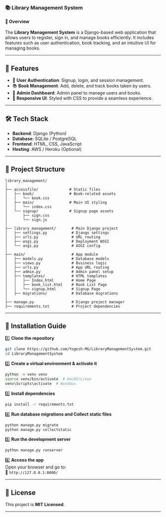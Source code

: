 ### 📚 Library Management System  

#### 📝 Overview  
The **Library Management System** is a Django-based web application that allows users to register, sign in, and manage books efficiently. It includes features such as user authentication, book tracking, and an intuitive UI for managing books.  

---

## 🚀 Features  
- 📌 **User Authentication**: Signup, login, and session management.  
- 📚 **Book Management**: Add, delete, and track books taken by users.  
- 📅 **Admin Dashboard**: Admin panel to manage users and books.  
- 🎨 **Responsive UI**: Styled with CSS to provide a seamless experience.  

---

## 🛠️ Tech Stack  
- **Backend**: Django (Python)  
- **Database**: SQLite / PostgreSQL  
- **Frontend**: HTML, CSS, JavaScript  
- **Hosting**: AWS / Heroku (Optional)  

---

## 🐂 Project Structure  
```
library_management/
│
├── accessfile/              # Static files  
│   ├── book/                # Book-related assets  
│   │   └── book.css  
│   ├── main/                # Main UI styling  
│   │   └── index.css  
│   └── signup/              # Signup page assets  
│       ├── sign.css  
│       └── sign.js  
│
├── library_management/       # Main Django project  
│   ├── settings.py           # Django settings  
│   ├── urls.py               # URL routing  
│   ├── wsgi.py               # Deployment WSGI  
│   └── asgi.py               # ASGI config  
│
├── main/                     # App module  
│   ├── models.py             # Database models  
│   ├── views.py              # Business logic  
│   ├── urls.py               # App URL routing  
│   ├── admin.py              # Admin panel setup  
│   ├── templates/            # HTML templates  
│   │   ├── Index.html        # Home Page  
│   │   ├── book_list.html    # Book List Page  
│   │   └── signup.html       # Signup Page  
│   ├── migrations/           # Database migrations  
│
├── manage.py                 # Django project manager  
├── requirements.txt          # Project dependencies  
```

---

## 🔧 Installation Guide  

1️⃣ **Clone the repository**  
```bash
git clone https://github.com/Yogesh-MG/LibraryManagementSystem.git
cd LibraryManagementSystem 
```

2️⃣ **Create a virtual environment & activate it**  
```bash
python -m venv venv  
source venv/bin/activate  # macOS/Linux  
venv\Scripts\activate  # Windows  
```

3️⃣ **Install dependencies**  
```bash
pip install -r requirements.txt
```

4️⃣ **Run database migrations and Collect static files**  
```bash
python manage.py migrate
python manage.py collectstatic
```

5️⃣ **Run the development server**  
```bash
python manage.py runserver
```

6️⃣ **Access the app**  
Open your browser and go to:  
🔗 `http://127.0.0.1:8000/`

---

## 📝 License  
This project is **MIT Licensed**.  

---
